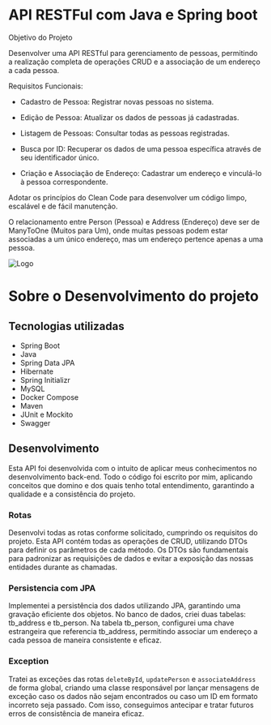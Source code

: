 
# API RESTFul com Java e Spring boot

Objetivo do Projeto

Desenvolver uma API RESTful para gerenciamento de pessoas, permitindo a realização completa de operações CRUD e a associação de um endereço a cada pessoa.

Requisitos Funcionais:

- Cadastro de Pessoa: Registrar novas pessoas no sistema.

- Edição de Pessoa: Atualizar os dados de pessoas já cadastradas.

- Listagem de Pessoas: Consultar todas as pessoas registradas.

- Busca por ID: Recuperar os dados de uma pessoa específica através de seu identificador único.

- Criação e Associação de Endereço: Cadastrar um endereço e vinculá-lo à pessoa correspondente.

Adotar os princípios do Clean Code para desenvolver um código limpo, escalável e de fácil manutenção.

O relacionamento entre Person (Pessoa) e Address (Endereço) deve ser de ManyToOne (Muitos para Um), onde muitas pessoas podem estar associadas a um único endereço, mas um endereço pertence apenas a uma pessoa.

![Logo](https://www.datocms-assets.com/115877/1740257823-diagrama-sem-nome.jpg)

# Sobre o Desenvolvimento do projeto

## Tecnologias utilizadas

- Spring Boot
- Java
- Spring Data JPA
- Hibernate
- Spring Initializr
- MySQL
- Docker Compose
- Maven
- JUnit e Mockito
- Swagger

## Desenvolvimento
Esta API foi desenvolvida com o intuito de aplicar meus conhecimentos no desenvolvimento back-end. Todo o código foi escrito por mim, aplicando conceitos que domino e dos quais tenho total entendimento, garantindo a qualidade e a consistência do projeto.

### Rotas
Desenvolvi todas as rotas conforme solicitado, cumprindo os requisitos do projeto. Esta API contém todas as operações de CRUD, utilizando DTOs para definir os parâmetros de cada método. Os DTOs são fundamentais para padronizar as requisições de dados e evitar a exposição das nossas entidades durante as chamadas.

### Persistencia com JPA 
Implementei a persistência dos dados utilizando JPA, garantindo uma gravação eficiente dos objetos. No banco de dados, criei duas tabelas: tb_address e tb_person. Na tabela tb_person, configurei uma chave estrangeira que referencia tb_address, permitindo associar um endereço a cada pessoa de maneira consistente e eficaz.

### Exception

Tratei as exceções das rotas `deleteById`, `updatePerson` e `associateAddress` de forma global, criando uma classe responsável por lançar mensagens de exceção caso os dados não sejam encontrados ou caso um ID em formato incorreto seja passado. Com isso, conseguimos antecipar e tratar futuros erros de consistência de maneira eficaz.
